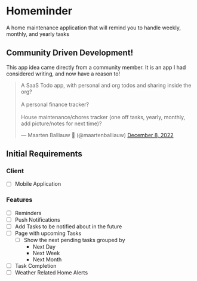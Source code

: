 # Homeminder
A home maintenance application that will remind you to handle weekly, monthly, and yearly tasks

## Community Driven Development!

This app idea came directly from a community member.  It is an app I had considered writing, and now have a reason to!

<blockquote class="twitter-tweet"><p lang="en" dir="ltr">A SaaS Todo app, with personal and org todos and sharing inside the org?<br><br>A personal finance tracker?<br><br>House maintenance/chores tracker (one off tasks, yearly, monthly, add picture/notes for next time)?</p>&mdash; Maarten Balliauw 👶 (@maartenballiauw) <a href="https://twitter.com/maartenballiauw/status/1600924505756819456?ref_src=twsrc%5Etfw">December 8, 2022</a></blockquote>


## Initial Requirements

### Client
- [ ] Mobile Application

### Features
- [ ] Reminders
- [ ] Push Notifications
- [ ] Add Tasks to be notified about in the future
- [ ] Page with upcoming Tasks
  - [ ] Show the next pending tasks grouped by
    - Next Day
    - Next Week
    - Next Month
- [ ] Task Completion
- [ ] Weather Related Home Alerts

